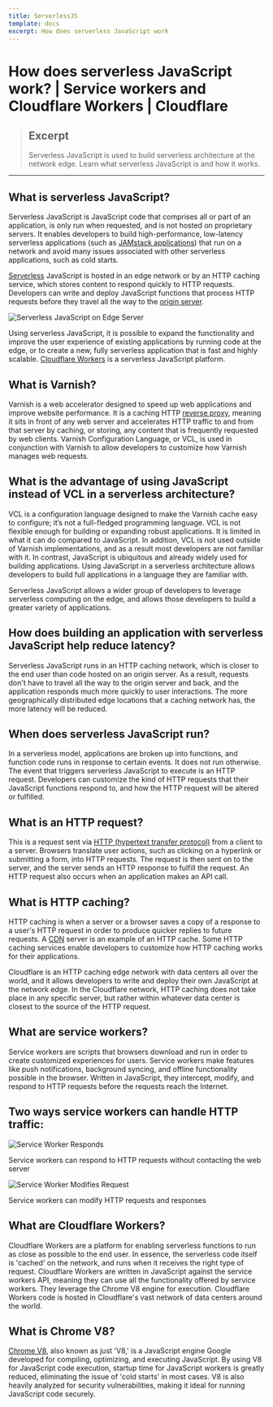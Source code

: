 ```yaml
---
title: ServerlessJS
template: docs
excerpt: How does serverless JavaScript work
---
```


# How does serverless JavaScript work? | Service workers and Cloudflare Workers | Cloudflare

> ## Excerpt
>
> Serverless JavaScript is used to build serverless architecture at the network edge. Learn what serverless JavaScript is and how it works.

---

## What is serverless JavaScript?

Serverless JavaScript is JavaScript code that comprises all or part of an application, is only run when requested, and is not hosted on proprietary servers. It enables developers to build high-performance, low-latency serverless applications (such as [JAMstack applications](https://www.cloudflare.com/learning/performance/what-is-jamstack/)) that run on a network and avoid many issues associated with other serverless applications, such as cold starts.

[Serverless](https://www.cloudflare.com/learning/serverless/what-is-serverless/) JavaScript is hosted in an edge network or by an HTTP caching service, which stores content to respond quickly to HTTP requests. Developers can write and deploy JavaScript functions that process HTTP requests before they travel all the way to the [origin server](https://www.cloudflare.com/learning/cdn/glossary/origin-server/).

![Serverless JavaScript on Edge Server](https://www.cloudflare.com/img/learning/serverless/serverless-javascript/serverless-javascript-running-on-edge-server.svg "Serverless JavaScript on Edge Server")

Using serverless JavaScript, it is possible to expand the functionality and improve the user experience of existing applications by running code at the edge, or to create a new, fully serverless application that is fast and highly scalable. [Cloudflare Workers](https://www.cloudflare.com/products/cloudflare-workers/) is a serverless JavaScript platform.

## What is Varnish?

Varnish is a web accelerator designed to speed up web applications and improve website performance. It is a caching HTTP [reverse proxy](https://www.cloudflare.com/learning/cdn/glossary/reverse-proxy/), meaning it sits in front of any web server and accelerates HTTP traffic to and from that server by caching, or storing, any content that is frequently requested by web clients. Varnish Configuration Language, or VCL, is used in conjunction with Varnish to allow developers to customize how Varnish manages web requests.

## What is the advantage of using JavaScript instead of VCL in a serverless architecture?

VCL is a configuration language designed to make the Varnish cache easy to configure; it’s not a full-fledged programming language. VCL is not flexible enough for building or expanding robust applications. It is limited in what it can do compared to JavaScript. In addition, VCL is not used outside of Varnish implementations, and as a result most developers are not familiar with it. In contrast, JavaScript is ubiquitous and already widely used for building applications. Using JavaScript in a serverless architecture allows developers to build full applications in a language they are familiar with.

Serverless JavaScript allows a wider group of developers to leverage serverless computing on the edge, and allows those developers to build a greater variety of applications.

## How does building an application with serverless JavaScript help reduce latency?

Serverless JavaScript runs in an HTTP caching network, which is closer to the end user than code hosted on an origin server. As a result, requests don't have to travel all the way to the origin server and back, and the application responds much more quickly to user interactions. The more geographically distributed edge locations that a caching network has, the more latency will be reduced.

## When does serverless JavaScript run?

In a serverless model, applications are broken up into functions, and function code runs in response to certain events. It does not run otherwise. The event that triggers serverless JavaScript to execute is an HTTP request. Developers can customize the kind of HTTP requests that their JavaScript functions respond to, and how the HTTP request will be altered or fulfilled.

## What is an HTTP request?

This is a request sent via [HTTP (hypertext transfer protocol)](https://www.cloudflare.com/learning/ddos/glossary/hypertext-transfer-protocol-http/) from a client to a server. Browsers translate user actions, such as clicking on a hyperlink or submitting a form, into HTTP requests. The request is then sent on to the server, and the server sends an HTTP response to fulfill the request. An HTTP request also occurs when an application makes an API call.

## What is HTTP caching?

HTTP caching is when a server or a browser saves a copy of a response to a user's HTTP request in order to produce quicker replies to future requests. A [CDN](https://www.cloudflare.com/learning/cdn/what-is-a-cdn/) server is an example of an HTTP cache. Some HTTP caching services enable developers to customize how HTTP caching works for their applications.

Cloudflare is an HTTP caching edge network with data centers all over the world, and it allows developers to write and deploy their own JavaScript at the network edge. In the Cloudflare network, HTTP caching does not take place in any specific server, but rather within whatever data center is closest to the source of the HTTP request.

## What are service workers?

Service workers are scripts that browsers download and run in order to create customized experiences for users. Service workers make features like push notifications, background syncing, and offline functionality possible in the browser. Written in JavaScript, they intercept, modify, and respond to HTTP requests before the requests reach the Internet.

## Two ways service workers can handle HTTP traffic:

![Service Worker Responds](https://www.cloudflare.com/img/learning/serverless/serverless-javascript/service-worker-responds-http-request.svg "Service Worker Responds")

Service workers can respond to HTTP requests without contacting the web server

![Service Worker Modifies Request](https://www.cloudflare.com/img/learning/serverless/serverless-javascript/service-worker-modifies-http-request-response.svg "Service Worker Modifies Request")

Service workers can modify HTTP requests and responses

## What are Cloudflare Workers?

Cloudflare Workers are a platform for enabling serverless functions to run as close as possible to the end user. In essence, the serverless code itself is 'cached' on the network, and runs when it receives the right type of request. Cloudflare Workers are written in JavaScript against the service workers API, meaning they can use all the functionality offered by service workers. They leverage the Chrome V8 engine for execution. Cloudflare Workers code is hosted in Cloudflare's vast network of data centers around the world.

## What is Chrome V8?

[Chrome V8](https://www.cloudflare.com/learning/serverless/glossary/what-is-chrome-v8/), also known as just 'V8,' is a JavaScript engine Google developed for compiling, optimizing, and executing JavaScript. By using V8 for JavaScript code execution, startup time for JavaScript workers is greatly reduced, eliminating the issue of 'cold starts' in most cases. V8 is also heavily analyzed for security vulnerabilities, making it ideal for running JavaScript code securely.

